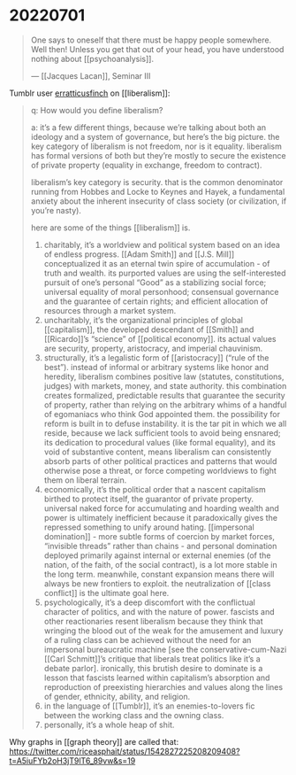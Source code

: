 # 20220701

> One says to oneself that there must be happy people somewhere. Well then! Unless you get that out of your head, you have understood nothing about [[psychoanalysis]].
> 
> &#x2014; [[Jacques Lacan]], Seminar III

Tumblr user [erratticusfinch](https://erratticusfinch.tumblr.com) on [[liberalism]]:

> q: How would you define liberalism?
> 
> a: it’s a few different things, because we’re talking about both an ideology and a system of governance, but here’s the big picture. the key category of liberalism is not freedom, nor is it equality. liberalism has formal versions of both but they’re mostly to secure the existence of private property (equality in exchange, freedom to contract).
> 
> liberalism’s key category is security. that is the common denominator running from Hobbes and Locke to Keynes and Hayek, a fundamental anxiety about the inherent insecurity of class society (or civilization, if you’re nasty).
> 
> here are some of the things [[liberalism]] is.
> 
> 1.  charitably, it’s a worldview and political system based on an idea of endless progress. [[Adam Smith]] and [[J.S. Mill]] conceptualized it as an eternal twin spire of accumulation - of truth and wealth. its purported values are using the self-interested pursuit of one’s personal “Good” as a stabilizing social force; universal equality of moral personhood; consensual governance and the guarantee of certain rights; and efficient allocation of resources through a market system.
> 2.  uncharitably, it’s the organizational principles of global [[capitalism]], the developed descendant of [[Smith]] and [[Ricardo]]’s “science” of [[political economy]]. its actual values are security, property, aristocracy, and imperial chauvinism.
> 3.  structurally, it’s a legalistic form of [[aristocracy]] (“rule of the best”). instead of informal or arbitrary systems like honor and heredity, liberalism combines positive law (statutes, constitutions, judges) with markets, money, and state authority. this combination creates formalized, predictable results that guarantee the security of property, rather than relying on the arbitrary whims of a handful of egomaniacs who think God appointed them. the possibility for reform is built in to defuse instability. it is the tar pit in which we all reside, because we lack sufficient tools to avoid being ensnared; its dedication to procedural values (like formal equality), and its void of substantive content, means liberalism can consistently absorb parts of other political practices and patterns that would otherwise pose a threat, or force competing worldviews to fight them on liberal terrain.
> 4.  economically, it’s the political order that a nascent capitalism birthed to protect itself, the guarantor of private property. universal naked force for accumulating and hoarding wealth and power is ultimately inefficient because it paradoxically gives the repressed something to unify around hating. [[impersonal domination]] - more subtle forms of coercion by market forces, “invisible threads” rather than chains - and personal domination deployed primarily against internal or external enemies (of the nation, of the faith, of the social contract), is a lot more stable in the long term. meanwhile, constant expansion means there will always be new frontiers to exploit. the neutralization of [[class conflict]] is the ultimate goal here.
> 5.  psychologically, it’s a deep discomfort with the conflictual character of politics, and with the nature of power. fascists and other reactionaries resent liberalism because they think that wringing the blood out of the weak for the amusement and luxury of a ruling class can be achieved without the need for an impersonal bureaucratic machine [see the conservative-cum-Nazi [[Carl Schmitt]]’s critique that liberals treat politics like it’s a debate parlor]. ironically, this brutish desire to dominate is a lesson that fascists learned within capitalism’s absorption and reproduction of preexisting hierarchies and values along the lines of gender, ethnicity, ability, and religion.
> 6.  in the language of [[Tumblr]], it’s an enemies-to-lovers fic between the working class and the owning class.
> 7.  personally, it’s a whole heap of shit.

Why graphs in [[graph theory]] are called that: https://twitter.com/riceasphait/status/1542827225208209408?t=A5iuFYb2oH3jT9lT6_89vw&s=19

